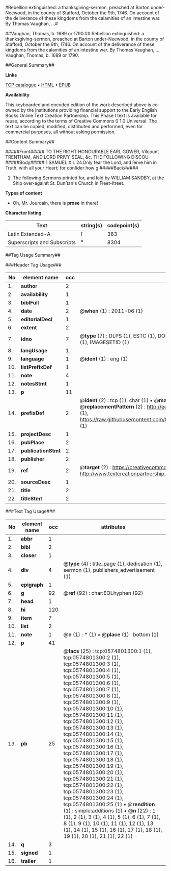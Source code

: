 #Rebellion extinguished: a thanksgiving-sermon, preached at Barton under-Neewood, in the county of Stafford, October the 9th, 1746. On account of the deliverance of these kingdoms from the calamities of an intestine war. By Thomas Vaughan, ...#

##Vaughan, Thomas, b. 1689 or 1790.##
Rebellion extinguished: a thanksgiving-sermon, preached at Barton under-Neewood, in the county of Stafford, October the 9th, 1746. On account of the deliverance of these kingdoms from the calamities of an intestine war. By Thomas Vaughan, ...
Vaughan, Thomas, b. 1689 or 1790.

##General Summary##

**Links**

[TCP catalogue](http://www.ota.ox.ac.uk/tcp/)  • 
[HTML](http://tei.it.ox.ac.uk/tcp/Texts-HTML/free/004/004867560.html)  • 
[EPUB](http://tei.it.ox.ac.uk/tcp/Texts-EPUB/free/004/004867560.epub)

**Availability**

This keyboarded and encoded edition of the
	       work described above is co-owned by the institutions
	       providing financial support to the Early English Books
	       Online Text Creation Partnership. This Phase I text is
	       available for reuse, according to the terms of Creative
	       Commons 0 1.0 Universal. The text can be copied,
	       modified, distributed and performed, even for
	       commercial purposes, all without asking permission.


##Content Summary##

#####Front#####
TO THE RIGHT HONOURABLE EARL GOWER, Viſcount TRENTHAM, AND LORD PRIVY-SEAL, &c. THE FOLLOWING DISCOU
#####Body#####
1 SAMUEL XII. 24.Only fear the Lord, and ſerve him in Truth, with all your Heart; for conſider how g
#####Back#####

1. The following Sermons printed for, and ſold by WILLIAM SANDBY, at the Ship over-againſt St. Dunſtan's Church in Fleet-ſtreet.

**Types of content**

  * Oh, Mr. Jourdain, there is **prose** in there!

**Character listing**


|Text|string(s)|codepoint(s)|
|---|---|---|
|Latin Extended-A|ſ|383|
|Superscripts             and Subscripts|⁰|8304|

##Tag Usage Summary##

###Header Tag Usage###

|No|element name|occ|attributes|
|---|---|---|---|
|1.|__author__|2||
|2.|__availability__|1||
|3.|__biblFull__|1||
|4.|__date__|2| @__when__ (1) : 2011-06 (1)|
|5.|__editorialDecl__|1||
|6.|__extent__|2||
|7.|__idno__|7| @__type__ (7) : DLPS (1), ESTC (1), DOCNO (1), TCP (1), GALEDOCNO (1), CONTENTSET (1), IMAGESETID (1)|
|8.|__langUsage__|1||
|9.|__language__|1| @__ident__ (1) : eng (1)|
|10.|__listPrefixDef__|1||
|11.|__note__|4||
|12.|__notesStmt__|1||
|13.|__p__|11||
|14.|__prefixDef__|2| @__ident__ (2) : tcp (1), char (1)  •  @__matchPattern__ (2) : ([0-9\-]+):([0-9IVX]+) (1), (.+) (1)  •  @__replacementPattern__ (2) : http://eebo.chadwyck.com/downloadtiff?vid=$1&page=$2 (1), https://raw.githubusercontent.com/textcreationpartnership/Texts/master/tcpchars.xml#$1 (1)|
|15.|__projectDesc__|1||
|16.|__pubPlace__|2||
|17.|__publicationStmt__|2||
|18.|__publisher__|2||
|19.|__ref__|2| @__target__ (2) : https://creativecommons.org/publicdomain/zero/1.0/ (1), http://www.textcreationpartnership.org/docs/. (1)|
|20.|__sourceDesc__|1||
|21.|__title__|2||
|22.|__titleStmt__|2||


###Text Tag Usage###

|No|element name|occ|attributes|
|---|---|---|---|
|1.|__abbr__|1||
|2.|__bibl__|2||
|3.|__closer__|1||
|4.|__div__|4| @__type__ (4) : title_page (1), dedication (1), sermon (1), publishers_advertisement (1)|
|5.|__epigraph__|1||
|6.|__g__|92| @__ref__ (92) : char:EOLhyphen (92)|
|7.|__head__|1||
|8.|__hi__|120||
|9.|__item__|7||
|10.|__list__|2||
|11.|__note__|1| @__n__ (1) : * (1)  •  @__place__ (1) : bottom (1)|
|12.|__p__|41||
|13.|__pb__|25| @__facs__ (25) : tcp:0574801300:1 (1), tcp:0574801300:2 (1), tcp:0574801300:3 (1), tcp:0574801300:4 (1), tcp:0574801300:5 (1), tcp:0574801300:6 (1), tcp:0574801300:7 (1), tcp:0574801300:8 (1), tcp:0574801300:9 (1), tcp:0574801300:10 (1), tcp:0574801300:11 (1), tcp:0574801300:12 (1), tcp:0574801300:13 (1), tcp:0574801300:14 (1), tcp:0574801300:15 (1), tcp:0574801300:16 (1), tcp:0574801300:17 (1), tcp:0574801300:18 (1), tcp:0574801300:19 (1), tcp:0574801300:20 (1), tcp:0574801300:21 (1), tcp:0574801300:22 (1), tcp:0574801300:23 (1), tcp:0574801300:24 (1), tcp:0574801300:25 (1)  •  @__rendition__ (1) : simple:additions (1)  •  @__n__ (22) : 1 (1), 2 (1), 3 (1), 4 (1), 5 (1), 6 (1), 7 (1), 8 (1), 9 (1), 10 (1), 11 (1), 12 (1), 13 (1), 14 (1), 15 (1), 16 (1), 17 (1), 18 (1), 19 (1), 20 (1), 21 (1), 22 (1)|
|14.|__q__|3||
|15.|__signed__|1||
|16.|__trailer__|1||
